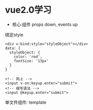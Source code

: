 # vue2.0学习 #

- 核心:组件 props down, events up 

绑定style

    <div v-bind:style="styleObject"></div>
    data: {
      styleObject: {
        color: 'red',
        fontSize: '13px'
      }
    }
    
    <!-- 同上 -->
    <input v-on:keyup.enter="submit">
    <!-- 缩写语法 -->
    <input @keyup.enter="submit">

单文件组件: template <script> <style scoped> 需要 webPack 解析

- 在 .vue 组件, data 必须是一个函数，它return（返回一个对象），这个返回的对象的数据，供组件实现。

- methods和computed区别

        methods是个方法，比如你点击事件要执行一个方法，这时候就用methods,
        computed是计算属性，实时响应的，比如你要根据data里一个值随时变化做出一些处理，就用computed。
        官方文档还是得多看几遍才能更好理解。

- v-bind:style直接绑定到一个样式对象通常更好，让模板更清晰：

        <div v-bind:style="styleObject"></div>
        data: {
          styleObject: {
            color: 'red',
            fontSize: '13px'
          }
        }

- 自定义组件 <my-row> 被认为是无效的内容，因此在渲染的时候会导致错误。变通的方案是使用特殊的 is 属性：

        <table>
          <tr is="my-row"></tr>
        </table>

- 组件引用循环

        beforeCreate: function () {
          this.$options.components.TreeFolderContents = require('./tree-folder-contents.vue')
        }
